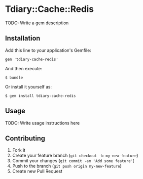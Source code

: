 # Tdiary::Cache::Redis

TODO: Write a gem description

## Installation

Add this line to your application's Gemfile:

    gem 'tdiary-cache-redis'

And then execute:

    $ bundle

Or install it yourself as:

    $ gem install tdiary-cache-redis

## Usage

TODO: Write usage instructions here

## Contributing

1. Fork it
2. Create your feature branch (`git checkout -b my-new-feature`)
3. Commit your changes (`git commit -am 'Add some feature'`)
4. Push to the branch (`git push origin my-new-feature`)
5. Create new Pull Request
